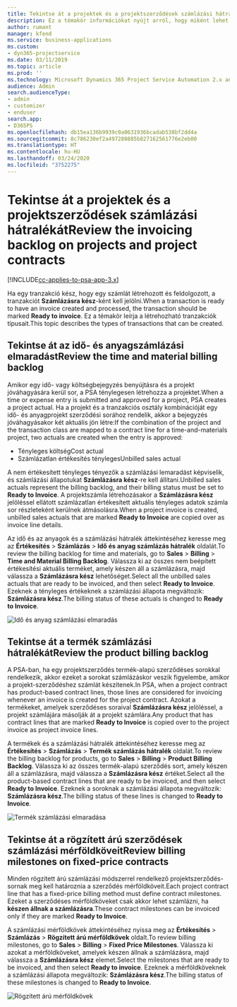 ```yaml
---
title: Tekintse át a projektek és a projektszerződések számlázási hátralékát
description: Ez a témakör információkat nyújt arról, hogy miként lehet áttekinteni az időt, a költségeket és a termékmaradványokat, és hogyan jelölheti meg őket készen a számlázásra.
author: rumant
manager: kfend
ms.service: business-applications
ms.custom:
- dyn365-projectservice
ms.date: 03/11/2019
ms.topic: article
ms.prod: ''
ms.technology: Microsoft Dynamics 365 Project Service Automation 2.x and 3.x
audience: Admin
search.audienceType:
- admin
- customizer
- enduser
search.app:
- D365PS
ms.openlocfilehash: db15ea136b9939c0a0631936bcadab538bf2dd4a
ms.sourcegitcommit: 8c786230ef2a497280885b827162561776e2eb00
ms.translationtype: HT
ms.contentlocale: hu-HU
ms.lasthandoff: 03/24/2020
ms.locfileid: "3752275"
---
```

# <a name="review-the-invoicing-backlog-on-projects-and-project-contracts"></a><span data-ttu-id="d1acb-103">Tekintse át a projektek és a projektszerződések számlázási hátralékát</span><span class="sxs-lookup"><span data-stu-id="d1acb-103">Review the invoicing backlog on projects and project contracts</span></span>

[!INCLUDE[cc-applies-to-psa-app-3.x](../includes/cc-applies-to-psa-app-3x.md)]

<span data-ttu-id="d1acb-104">Ha egy tranzakció kész, hogy egy számlát létrehozott és feldolgozott, a tranzakciót **Számlázásra kész**-ként kell jelölni.</span><span class="sxs-lookup"><span data-stu-id="d1acb-104">When a transaction is ready to have an invoice created and processed, the transaction should be marked **Ready to invoice**.</span></span> <span data-ttu-id="d1acb-105">Ez a témakör leírja a létrehozható tranzakciók típusait.</span><span class="sxs-lookup"><span data-stu-id="d1acb-105">This topic describes the types of transactions that can be created.</span></span>

## <a name="review-the-time-and-material-billing-backlog"></a><span data-ttu-id="d1acb-106">Tekintse át az idő- és anyagszámlázási elmaradást</span><span class="sxs-lookup"><span data-stu-id="d1acb-106">Review the time and material billing backlog</span></span>

<span data-ttu-id="d1acb-107">Amikor egy idő- vagy költségbejegyzés benyújtásra és a projekt jóváhagyására kerül sor, a PSA ténylegesen létrehozza a projektet.</span><span class="sxs-lookup"><span data-stu-id="d1acb-107">When a time or expense entry is submitted and approved for a project, PSA creates a project actual.</span></span> <span data-ttu-id="d1acb-108">Ha a projekt és a tranzakciós osztály kombinációját egy idő- és anyagprojekt szerződési sorához rendelik, akkor a bejegyzés jóváhagyásakor két aktuális jön létre:</span><span class="sxs-lookup"><span data-stu-id="d1acb-108">If the combination of the project and the transaction class are mapped to a contract line for a time-and-materials project, two actuals are created when the entry is approved:</span></span>

- <span data-ttu-id="d1acb-109">Tényleges költség</span><span class="sxs-lookup"><span data-stu-id="d1acb-109">Cost actual</span></span> 
- <span data-ttu-id="d1acb-110">Számlázatlan értékesítés tényleges</span><span class="sxs-lookup"><span data-stu-id="d1acb-110">Unbilled sales actual</span></span>

<span data-ttu-id="d1acb-111">A nem értékesített tényleges tényezők a számlázási lemaradást képviselik, és számlázási állapotukat **Számlázásra kész**-re kell állítani.</span><span class="sxs-lookup"><span data-stu-id="d1acb-111">Unbilled sales actuals represent the billing backlog, and their billing status must be set to **Ready to Invoice**.</span></span> <span data-ttu-id="d1acb-112">A projektszámla létrehozásakor a **Számlázásra kész** jelöléssel ellátott számlázatlan értékesített aktuális tényleges adatok számla sor részleteként kerülnek átmásolásra.</span><span class="sxs-lookup"><span data-stu-id="d1acb-112">When a project invoice is created, unbilled sales actuals that are marked **Ready to Invoice** are copied over as invoice line details.</span></span>

<span data-ttu-id="d1acb-113">Az idő és az anyagok és a számlázási hátralék áttekintéséhez keresse meg az **Értékesítés** \> **Számlázás** \> **Idő és anyag számlázás hátralék** oldalát.</span><span class="sxs-lookup"><span data-stu-id="d1acb-113">To review the billing backlog for time and materials, go to **Sales** \> **Billing** \> **Time and Material Billing Backlog**.</span></span> <span data-ttu-id="d1acb-114">Válassza ki az összes nem beépített értékesítési aktuális terméket, amely készen áll a számlázásra, majd válassza a **Számlázásra kész** lehetőséget.</span><span class="sxs-lookup"><span data-stu-id="d1acb-114">Select all the unbilled sales actuals that are ready to be invoiced, and then select **Ready to Invoice**.</span></span> <span data-ttu-id="d1acb-115">Ezeknek a tényleges értékeknek a számlázási állapota megváltozik: **Számlázásra kész**.</span><span class="sxs-lookup"><span data-stu-id="d1acb-115">The billing status of these actuals is changed to **Ready to Invoice**.</span></span>

![Idő és anyag számlázási elmaradás](media/TMBacklog.png)

## <a name="review-the-product-billing-backlog"></a><span data-ttu-id="d1acb-117">Tekintse át a termék számlázási hátralékát</span><span class="sxs-lookup"><span data-stu-id="d1acb-117">Review the product billing backlog</span></span>

<span data-ttu-id="d1acb-118">A PSA-ban, ha egy projektszerződés termék-alapú szerződéses sorokkal rendelkezik, akkor ezeket a sorokat számlázáskor veszik figyelembe, amikor a projekt-szerződéshez számlát készítenek.</span><span class="sxs-lookup"><span data-stu-id="d1acb-118">In PSA, when a project contract has product-based contract lines, those lines are considered for invoicing whenever an invoice is created for the project contract.</span></span> <span data-ttu-id="d1acb-119">Azokat a termékeket, amelyek szerződéses soraival **Számlázásra kész** jelöléssel, a projekt számlájára másolják át a projekt számlára.</span><span class="sxs-lookup"><span data-stu-id="d1acb-119">Any product that has contract lines that are marked **Ready to Invoice** is copied over to the project invoice as project invoice lines.</span></span>

<span data-ttu-id="d1acb-120">A termékek és a számlázási hátralék áttekintéséhez keresse meg az **Értékesítés** \> **Számlázás** \> **Termék számlázás hátralék** oldalát.</span><span class="sxs-lookup"><span data-stu-id="d1acb-120">To review the billing backlog for products, go to **Sales** \> **Billing** \> **Product Billing Backlog**.</span></span> <span data-ttu-id="d1acb-121">Válassza ki az összes termék-alapú szerződés sort, amely készen áll a számlázásra, majd válassza a **Számlázásra kész** értéket.</span><span class="sxs-lookup"><span data-stu-id="d1acb-121">Select all the product-based contract lines that are ready to be invoiced, and then select **Ready to Invoice**.</span></span> <span data-ttu-id="d1acb-122">Ezeknek a soroknak a számlázási állapota megváltozik: **Számlázásra kész**.</span><span class="sxs-lookup"><span data-stu-id="d1acb-122">The billing status of these lines is changed to **Ready to Invoice**.</span></span>

![Termék számlázási elmaradása](media/ProductBacklog.png)

## <a name="review-billing-milestones-on-fixed-price-contracts"></a><span data-ttu-id="d1acb-124">Tekintse át a rögzített árú szerződések számlázási mérföldköveit</span><span class="sxs-lookup"><span data-stu-id="d1acb-124">Review billing milestones on fixed-price contracts</span></span>

<span data-ttu-id="d1acb-125">Minden rögzített árú számlázási módszerrel rendelkező projektszerződés-sornak meg kell határoznia a szerződés mérföldköveit.</span><span class="sxs-lookup"><span data-stu-id="d1acb-125">Each project contract line that has a fixed-price billing method must define contract milestones.</span></span> <span data-ttu-id="d1acb-126">Ezeket a szerződéses mérföldköveket csak akkor lehet számlázni, ha **készen állnak a számlázásra**.</span><span class="sxs-lookup"><span data-stu-id="d1acb-126">These contract milestones can be invoiced only if they are marked **Ready to Invoice**.</span></span> 

<span data-ttu-id="d1acb-127">A számlázási mérföldkövek áttekintéséhez nyissa meg az **Értékesítés** \> **Számlázás** \> **Rögzített árú mérföldkövek** oldalt.</span><span class="sxs-lookup"><span data-stu-id="d1acb-127">To review billing milestones, go to **Sales** \> **Billing** \> **Fixed Price Milestones**.</span></span> <span data-ttu-id="d1acb-128">Válassza ki azokat a mérföldköveket, amelyek készen állnak a számlázásra, majd válassza a **Számlázásra kész** elemet.</span><span class="sxs-lookup"><span data-stu-id="d1acb-128">Select the milestones that are ready to be invoiced, and then select **Ready to invoice**.</span></span> <span data-ttu-id="d1acb-129">Ezeknek a mérföldköveknek a számlázási állapota megváltozik: **Számlázásra kész**.</span><span class="sxs-lookup"><span data-stu-id="d1acb-129">The billing status of these milestones is changed to **Ready to Invoice**.</span></span>

![Rögzített árú mérföldkövek](media/FPBacklog.png)
